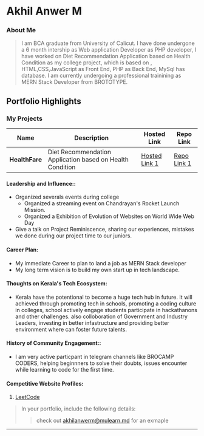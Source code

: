 # Akhil Anwer M  

### About Me

> I am BCA graduate from University of Calicut. I have done undergone a 6 month intership as Web application Developer as PHP developer, I have worked on Diet Recommendation Application based on Health Condition as my college project, which is based on , HTML,CSS,JavaScript as Front End, PHP as Back End, MySql has database. I am currently undergoing a professional trainining as MERN Stack Developer from BROTOTYPE. 


## Portfolio Highlights

### My Projects

| Name                | Description                                                               | Hosted Link                              | Repo Link                                                      |
|---------------------|---------------------------------------------------------------------------|------------------------------------------|----------------------------------------------------------------|
| **HealthFare**  | Diet Recommendation Application based on Health Condition | [Hosted Link 1](https://sparktm.in/healthfare)    | [Repo Link 1](https://github.com/akhil1234A/healthfare)             |


#### Leadership and Influence::
- Organized severals events during college
  - Organized a streaming event on Chandrayan's Rocket Launch Mission.
  - Organized a Exhibition of Evolution of Websites on World Wide Web Day
- Give a talk on Project Reminiscence, sharing our experiences, mistakes we done during our project time to our juniors. 

#### Career Plan:

- My immediate Career to plan to land a job as MERN Stack developer
- My long term vision is to build my own start up in tech landscape. 

#### Thoughts on Kerala's Tech Ecosystem:

- Kerala have the potentional to become a huge tech hub in future. It will achieved through promoting tech in schools, promoting a coding culture in colleges, school actively engage students participate in hackathanons and other challenges. also colloboration of Government and Industry Leaders, investing in better infastructure and providing better environment where can foster future talents.

#### History of Community Engagement::

- I am very active particpant in telegram channels like BROCAMP CODERS, helping beginnners to solve their doubts, issues encounter while learning to code for the first time. 

#### Competitive Website Profiles:
1. [LeetCode](https://leetcode.com/u/akhilanwarm/)


> In your portfolio, include the following details:
>> check out [akhilanwerm@mulearn.md](./profiles/akhilanwerm@mulearn.md) for an exmaple

---
